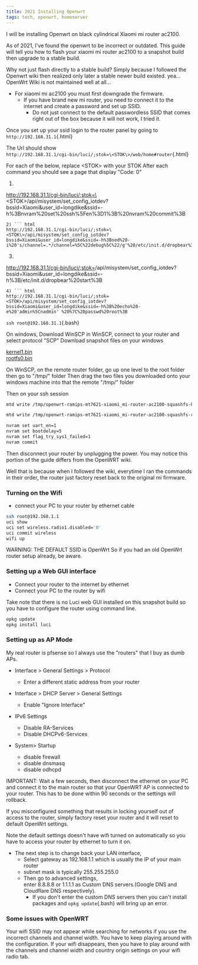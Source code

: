 ```yaml
---
title: 2021 Installing Openwrt
tags: tech, openwrt, homeserver
---
```


I will be installing Openwrt on black cylindrical Xiaomi mi router ac2100.

As of 2021, I've found the openwrt to be incorrect or outdated.
This guide will tell you how to flash your xiaomi mi router ac2100 to a snapshot build then upgrade to a stable build.   

Why not just flash directly to a stable build? Simply because I followed the Openwrt wiki then realized only later a stable newer build existed. yea... OpenWrt Wiki is not maintained well at all...


* For xiaomi mi ac2100 you must first downgrade the firmware.
  * If you have brand new mi router, you need to connect it to the internet and create a password and set up SSID.
    * Do not just connect to the default passwordless SSID that comes right out of the box because it will not work, I tried it.

Once you set up your ssid login to the router panel by going to `http://192.168.31.1`{.html}  

The Url should show  
`http://192.168.31.1/cgi-bin/luci/;stok=\<STOK\>/web/home#router`{.html}
 

For each of the below, replace \<STOK\> with your STOK
After each command you should see a page that display "Code: 0"

1) ``` html
http://192.168.31.1/cgi-bin/luci/;stok=\<STOK\>/api/misystem/set_config_iotdev?bssid=Xiaomi&user_id=longdike&ssid=-h%3Bnvram%20set%20ssh%5Fen%3D1%3B%20nvram%20commit%3B
```
2) ``` html
http://192.168.31.1/cgi-bin/luci/;stok=\<STOK\>/api/misystem/set_config_iotdev?bssid=Xiaomi&user_id=longdike&ssid=-h%3Bsed%20-i%20's/channel=.*/channel=%5C%22debug%5C%22/g'%20/etc/init.d/dropbear%3B
```
3) ``` html
http://192.168.31.1/cgi-bin/luci/;stok=<STOK>/api/misystem/set_config_iotdev?bssid=Xiaomi&user_id=longdike&ssid=-h%3B/etc/init.d/dropbear%20start%3B
```
4) ``` html
http://192.168.31.1/cgi-bin/luci/;stok=<STOK>/api/misystem/set_config_iotdev?bssid=Xiaomi&user_id=longdike&ssid=-h%3B%20echo%20-e%20'admin%5Cnadmin' %20%7C%20passwd%20root%3B
```

`ssh root@192.168.31.1`{.bash}

On windows, Download WinSCP
in WinSCP, connect to your router and select protocol "SCP"
Download snapshot files on your windows   
  
[kernel1.bin](http://downloads.openwrt.org/snapshots/targets/ramips/mt7621/openwrt-ramips-mt7621-xiaomi_mi-router-ac2100-squashfs-kernel1.bin)  
[rootfs0.bin](http://downloads.openwrt.org/snapshots/targets/ramips/mt7621/openwrt-ramips-mt7621-xiaomi_mi-router-ac2100-squashfs-rootfs0.bin)

On WinSCP, on the remote router folder, go up one level to the root folder then go to "/tmp/" folder 
Then drag the two files you downloaded onto your windows machine into that the remote "/tmp/" folder

Then on your ssh session

``` bash
mtd write /tmp/openwrt-ramips-mt7621-xiaomi_mi-router-ac2100-squashfs-kernel1.bin kernel1

mtd write /tmp/openwrt-ramips-mt7621-xiaomi_mi-router-ac2100-squashfs-rootfs0.bin rootfs0

nvram set uart_en=1
nvram set bootdelay=5
nvram set flag_try_sys1_failed=1
nvram commit
```

Then disconnect your router by unplugging the power.
You may notice this portion of the guide differs from the OpenWRT wiki. 

Well that is because when I followed the wiki, everytime I ran the commands in their order, the router just factory reset back to the original mi firmware.

### Turning on the Wifi

* connect your PC to your router by ethernet cable

```bash
ssh root@192.168.1.1
uci show
uci set wireless.radio1.disabled='0'
uci commit wireless
wifi up
```
WARNING: THE DEFAULT SSID is OpenWrt
So if you had an old OpenWrt router setup already, be aware.

### Setting up a Web GUI interface

* Connect your router to the internet by ethernet
* Connect your PC to the router by wifi

Take note that there is no Luci web GUI installed on this snapshot build so you have to configure the router using command line.

```bash
opkg update
opkg install luci
```


### Setting up as AP Mode
My real router is pfsense so I always use the "routers" that I buy as dumb APs.

* Interface > General Settings > Protocol  
  * Enter a different static address from your router

* Interface > DHCP Server > General Settings  
  * Enable "Ignore Interface"

* IPv6 Settings 
  * Disable RA-Services
  * Disable DHCPv6-Services

* System> Startup
  * disable firewall
  * disable dnsmasq
  * disable odhcpd

IMPORTANT: Wait a few seconds, then disconnect the ethernet on your PC and connect it to the main router so that your OpenWRT AP is connected to your router.
This has to be done within 90 seconds or the settings will rollback.

If you misconfigured something that results in locking yourself out of access to the router,
simply factory reset your router and it will reset to default OpenWrt settings.

Note the default settings doesn't have wifi turned on automatically so you have to access your router by ethernet to turn it on.


* The next step is to change back your LAN interface, 
  * Select gateway as 192.168.1.1 which is usually the IP of your main router
  * subnet mask is typically 255.255.255.0
  * Then go to advanced settings,  
  enter 8.8.8.8 or 1.1.1.1 as Custom DNS servers.(Google DNS and Cloudflare DNS respectively).   
    * If you don't enter the custom DNS servers then you can't install packages and `opkg update`{.bash} will bring up an error.

### Some issues with OpenWRT
Your wifi SSID may not appear while searching for networks if you use the incorrect channels and channel width.
You have to keep playing around with the configuration.
If your wifi disappears, then you have to play around with the channels and channel width and country origin settings on your wifi radio tab.
